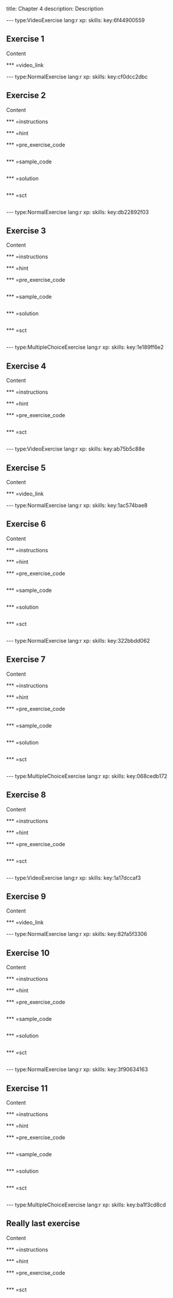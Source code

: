 title: Chapter 4
description: Description

--- type:VideoExercise lang:r xp: skills: key:6f44900559
## Exercise 1 
Content

*** =video_link

--- type:NormalExercise lang:r xp: skills: key:cf0dcc2dbc
## Exercise 2 
Content

*** =instructions

*** =hint

*** =pre_exercise_code
```{r}

```

*** =sample_code
```{r}

```

*** =solution
```{r}

```

*** =sct
```{r}

```

--- type:NormalExercise lang:r xp: skills: key:db22892f03
## Exercise 3 
Content

*** =instructions

*** =hint

*** =pre_exercise_code
```{r}

```

*** =sample_code
```{r}

```

*** =solution
```{r}

```

*** =sct
```{r}

```

--- type:MultipleChoiceExercise lang:r xp: skills: key:1e189ff6e2
## Exercise 4 
Content

*** =instructions

*** =hint

*** =pre_exercise_code
```{r}

```

*** =sct
```{r}

```

--- type:VideoExercise lang:r xp: skills: key:ab75b5c88e
## Exercise 5 
Content

*** =video_link

--- type:NormalExercise lang:r xp: skills: key:1ac574bae8
## Exercise 6 
Content

*** =instructions

*** =hint

*** =pre_exercise_code
```{r}

```

*** =sample_code
```{r}

```

*** =solution
```{r}

```

*** =sct
```{r}

```

--- type:NormalExercise lang:r xp: skills: key:322bbdd062
## Exercise 7 
Content

*** =instructions

*** =hint

*** =pre_exercise_code
```{r}

```

*** =sample_code
```{r}

```

*** =solution
```{r}

```

*** =sct
```{r}

```

--- type:MultipleChoiceExercise lang:r xp: skills: key:068cedb172
## Exercise 8 
Content

*** =instructions

*** =hint

*** =pre_exercise_code
```{r}

```

*** =sct
```{r}

```

--- type:VideoExercise lang:r xp: skills: key:1a17dccaf3
## Exercise 9 
Content

*** =video_link

--- type:NormalExercise lang:r xp: skills: key:82fa5f3306
## Exercise 10 
Content

*** =instructions

*** =hint

*** =pre_exercise_code
```{r}

```

*** =sample_code
```{r}

```

*** =solution
```{r}

```

*** =sct
```{r}

```

--- type:NormalExercise lang:r xp: skills: key:3f90634163
## Exercise 11 
Content

*** =instructions

*** =hint

*** =pre_exercise_code
```{r}

```

*** =sample_code
```{r}

```

*** =solution
```{r}

```

*** =sct
```{r}

```

--- type:MultipleChoiceExercise lang:r xp: skills: key:ba1f3cd8cd
## Really last exercise 
Content

*** =instructions

*** =hint

*** =pre_exercise_code
```{r}

```

*** =sct
```{r}

```
